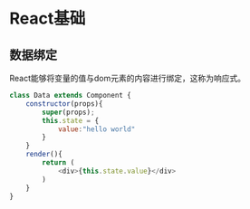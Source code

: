 # React基础

## 数据绑定

React能够将变量的值与dom元素的内容进行绑定，这称为响应式。

```js
class Data extends Component {
    constructor(props){
        super(props);
        this.state = {
            value:"hello world"
        }
    }
    render(){
        return (
            <div>{this.state.value}</div>
        )
	}
}
```

